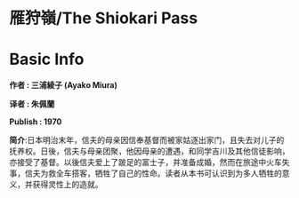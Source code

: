 # 雁狩嶺/The Shiokari Pass

# Basic Info

**作者 : 三浦綾子 (Ayako Miura)**

**译者 : 朱佩蘭**

**Publish : 1970**

**简介**:日本明治末年，信夫的母亲因信奉基督而被家姑逐出家门，且失去对儿子的抚养权。日後，信夫与母亲团聚，他因母亲的遭遇，和同学吉川及其他信徒影响，亦接受了基督。以後信夫爱上了跛足的富士子，并准备成婚，然而在旅途中火车失事，信夫为救全车搭客，牺牲了自己的性命。读者从本书可认识到为多人牺牲的意义，并获得灵性上的造就。
